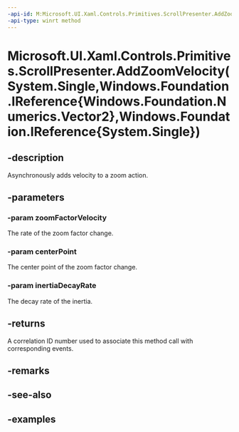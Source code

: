 ```yaml
---
-api-id: M:Microsoft.UI.Xaml.Controls.Primitives.ScrollPresenter.AddZoomVelocity(System.Single,Windows.Foundation.IReference{Windows.Foundation.Numerics.Vector2},Windows.Foundation.IReference{System.Single})
-api-type: winrt method
---
```


# Microsoft.UI.Xaml.Controls.Primitives.ScrollPresenter.AddZoomVelocity(System.Single,Windows.Foundation.IReference{Windows.Foundation.Numerics.Vector2},Windows.Foundation.IReference{System.Single})

<!--
public int AddZoomVelocity (float zoomFactorVelocity, System.Nullable<System.Numerics.Vector2> centerPoint, System.Nullable<float> inertiaDecayRate);
-->


## -description

Asynchronously adds velocity to a zoom action.

## -parameters

### -param zoomFactorVelocity

The rate of the zoom factor change.

### -param centerPoint

The center point of the zoom factor change.

### -param inertiaDecayRate

The decay rate of the inertia.

## -returns

A correlation ID number used to associate this method call with corresponding events.

## -remarks

## -see-also

## -examples


